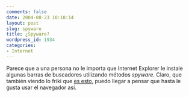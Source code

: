 ```yaml
---
comments: false
date: 2004-08-23 10:18:14
layout: post
slug: spyware
title: ¿Spyware?
wordpress_id: 1934
categories:
- Internet
---
```


Parece que a una persona no le importa que Internet Explorer le instale algunas barras de buscadores utilizando métodos _spyware_. Claro, que también viendo lo friki que [es esto](http://blogs.lns.kicks-ass.net/moonjihad/archives/toolbars.png), puedo llegar a pensar que hasta le gusta usar el navegador así.




 
